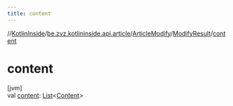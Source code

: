 ```yaml
---
title: content
---
```

//[KotlinInside](../../../../index.html)/[be.zvz.kotlininside.api.article](../../index.html)/[ArticleModify](../index.html)/[ModifyResult](index.html)/[content](content.html)



# content



[jvm]\
val [content](content.html): [List](https://kotlinlang.org/api/latest/jvm/stdlib/kotlin.collections/-list/index.html)&lt;[Content](../../../be.zvz.kotlininside.api.type.content/-content/index.html)&gt;




